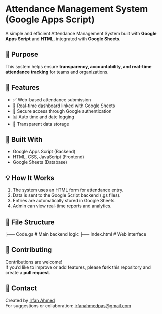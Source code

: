 # Attendance Management System (Google Apps Script)

A simple and efficient Attendance Management System built with **Google Apps Script** and **HTML**, integrated with **Google Sheets**.

## 🎯 Purpose
This system helps ensure **transparency, accountability, and real-time attendance tracking** for teams and organizations.

## 🚀 Features
- ✅ Web-based attendance submission  
- 🧭 Real-time dashboard linked with Google Sheets  
- 🔐 Secure access through Google authentication  
- 📊 Auto time and date logging  
- 💾 Transparent data storage  

## 🧱 Built With
- Google Apps Script (Backend)
- HTML, CSS, JavaScript (Frontend)
- Google Sheets (Database)

## 💡 How It Works
1. The system uses an HTML form for attendance entry.
2. Data is sent to the Google Script backend (.gs files).
3. Entries are automatically stored in Google Sheets.
4. Admin can view real-time reports and analytics.

## 🧰 File Structure
├── Code.gs # Main backend logic
├── Index.html # Web interface

## 🤝 Contributing
Contributions are welcome!  
If you’d like to improve or add features, please **fork** this repository and create a **pull request**.

## 📧 Contact
Created by [Irfan Ahmed](https://www.linkedin.com/in/iahmedmande/)  
For suggestions or collaboration: irfanahmedpas@gmail.com
